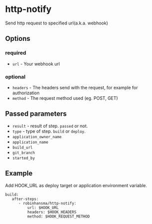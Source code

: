 # http-notify

Send http request to specified url(a.k.a. webhook)

## Options
### required

 * `url` - Your webhook url

### optional
 * `headers` - The headers send with the request, for example for authorization
 * `method` - The request method used (eg. POST, GET)

## Passed parameters

 * `result` - result of step. `passed` or not.
 * `type` - type of step. `build` or `deploy`.
 * `application_owner_name`
 * `application_name`
 * `build_url`
 * `git_branch`
 * `started_by`

## Example

Add HOOK_URL as deploy target or application environment variable.

    build:
       after-steps:
          - robinhansma/http-notify:
              url: $HOOK_URL
              headers: $HOOK_HEADERS
              method: $HOOK_REQUEST_METHOD


